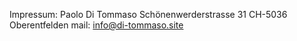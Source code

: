 Impressum:
Paolo Di Tommaso
Schönenwerderstrasse 31
CH-5036 Oberentfelden
mail: info@di-tommaso.site
